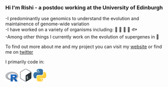 ### Hi I'm Rishi - a postdoc working at the University of Edinburgh

-I predominantly use genomics to understand the evolution and maintainence of genome-wide variation  
-I have worked on a variety of organisms including: 🦈 🦠 🍄 🌴 🐟  
-Among other things I currently work on the evolution of supergenes in 🦋  

To find out more about me and my project you can visit my [website] or find me on [twitter]

I primarily code in:  
<p float="left">
  <img src="Rlogo.png" width="40" />
  <img src="bashlogo.png" width="40" /> 
  <img src="pythonlogo.png" width="40" />
</p>

[website]: http://rishidekayne.github.io/
[twitter]: https://twitter.com/PhDetails
